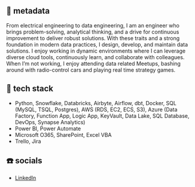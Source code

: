 ## :memo: metadata 

From electrical engineering to data engineering, I am an engineer who brings problem-solving, analytical thinking, and a drive for continuous improvement to deliver robust solutions. With these traits and a strong foundation in modern data practices, I design, develop, and maintain data solutions. I enjoy working in dynamic environments where I can leverage diverse cloud tools, continuously learn, and collaborate with colleagues. When I’m not working, I enjoy attending data related Meetups, bashing around with radio-control cars and playing real time strategy games.

## :wrench: tech stack 

- Python, Snowflake, Databricks, Airbyte, Airflow, dbt, Docker, SQL (MySQL, TSQL, Postgres), AWS (RDS, EC2, ECS, S3), Azure (Data Factory, Function App, Logic App, KeyVault, Data Lake, SQL Database, DevOps, Synapse Analytics)
- Power BI, Power Automate
- Microsoft O365, SharePoint, Excel VBA
- Trello, Jira

## :phone: socials 
- [LinkedIn](https://www.linkedin.com/in/lukeahuntley/)

<!--
**lukehuntley/lukehuntley** is a ✨ _special_ ✨ repository because its `README.md` (this file) appears on your GitHub profile.

Here are some ideas to get you started:

- 🔭 I’m currently working on ...
- 🌱 I’m currently learning ...
- 👯 I’m looking to collaborate on ...
- 🤔 I’m looking for help with ...
- 💬 Ask me about ...
- 📫 How to reach me: ...
- 😄 Pronouns: ...
- ⚡ Fun fact: ...
-->



